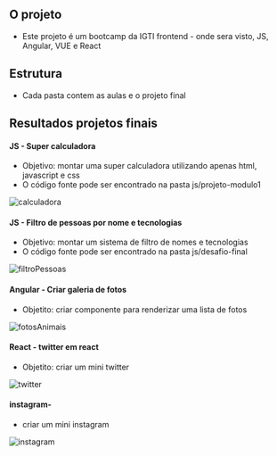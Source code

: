 ## O projeto

* Este projeto é um bootcamp da IGTI frontend - onde sera visto, JS, Angular, VUE e React


## Estrutura
* Cada pasta contem as aulas e o projeto final

## Resultados projetos finais

#### JS - Super calculadora
* Objetivo: montar uma super calculadora utilizando apenas html, javascript e css
* O código fonte pode ser encontrado na pasta js/projeto-modulo1

![calculadora](https://user-images.githubusercontent.com/47106171/93672386-d7b5df80-fa80-11ea-99ff-5630ae111400.gif)


#### JS - Filtro de pessoas  por nome e tecnologias

* Objetivo: montar um sistema de filtro de nomes e tecnologias
* O código fonte pode ser encontrado na pasta js/desafio-final

![filtroPessoas](https://user-images.githubusercontent.com/47106171/94351450-f68f1580-002e-11eb-910a-b34a44086001.gif)


#### Angular - Criar galeria de fotos

* Objetito: criar componente para renderizar uma lista de fotos

![fotosAnimais](https://user-images.githubusercontent.com/47106171/95016653-b0d3dd80-062a-11eb-906d-ba6b297d6058.gif)



#### React - twitter em react

* Objetito: criar um mini twitter 

![twitter](https://user-images.githubusercontent.com/47106171/97115475-b70f2400-16d5-11eb-9386-729de754c5d5.gif)


#### instagram-

* criar um mini instagram

![instagram](https://user-images.githubusercontent.com/47106171/99158436-8b1e0780-26b1-11eb-9802-8d26356a2f07.gif)